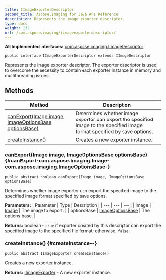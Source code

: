 ```yaml
---
title: IImageExporterDescriptor
second_title: Aspose.Imaging for Java API Reference
description: Represents the image exporter descriptor.
type: docs
weight: 132
url: /com.aspose.imaging/iimageexporterdescriptor/
---
```

**All Implemented Interfaces:**
[com.aspose.imaging.IImageDescriptor](../../com.aspose.imaging/iimagedescriptor)
```
public interface IImageExporterDescriptor extends IImageDescriptor
```

Represents the image exporter descriptor. The exporter descriptor is used to overcome the necessity to contain each exporter instance in memory and multithreading issues.
## Methods

| Method | Description |
| --- | --- |
| [canExport(Image image, ImageOptionsBase optionsBase)](#canExport-com.aspose.imaging.Image-com.aspose.imaging.ImageOptionsBase-) | Determines whether image exporter can export the specified image to the specified image format specified by save options. |
| [createInstance()](#createInstance--) | Creates a new exporter instance. |
### canExport(Image image, ImageOptionsBase optionsBase) {#canExport-com.aspose.imaging.Image-com.aspose.imaging.ImageOptionsBase-}
```
public abstract boolean canExport(Image image, ImageOptionsBase optionsBase)
```


Determines whether image exporter can export the specified image to the specified image format specified by save options.

**Parameters:**
| Parameter | Type | Description |
| --- | --- | --- |
| image | [Image](../../com.aspose.imaging/image) | The image to export. |
| optionsBase | [ImageOptionsBase](../../com.aspose.imaging/imageoptionsbase) | The options base. |

**Returns:**
boolean - `true` if exporter created by this descriptor can export the specified image to the specified file format; otherwise, `false`.
### createInstance() {#createInstance--}
```
public abstract IImageExporter createInstance()
```


Creates a new exporter instance.

**Returns:**
[IImageExporter](../../com.aspose.imaging/iimageexporter) - A new exporter instance.
